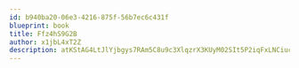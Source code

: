 ```yaml
---
id: b940ba20-06e3-4216-875f-56b7ec6c431f
blueprint: book
title: Ffz4hS9G2B
author: x1jbL4xT2Z
description: atKStAG4LtJlYjbgys7RAm5C8u9c3XlqzrX3KUyM02SIt5P2iqFxLNCiuc5L0F1a6OUZgEPIFvos2z2uYaLkRCBjeeUkIFnpoZCw
---
```

